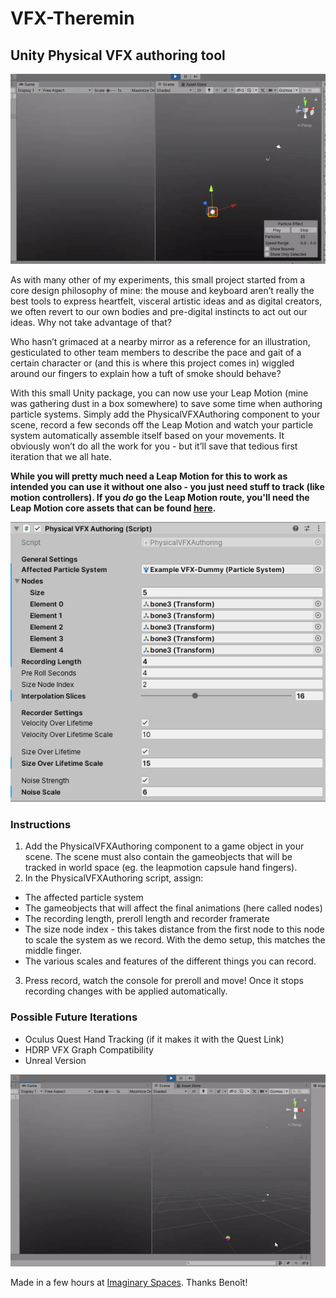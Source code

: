 # VFX-Theremin
## Unity Physical VFX authoring tool

![header](images/headergif.gif)

As with many other of my experiments, this small project started from a core design philosophy of mine: the mouse and keyboard aren’t really the best tools to express heartfelt, visceral artistic ideas and as digital creators, we often revert to our own bodies and pre-digital instincts to act out our ideas. Why not take advantage of that?

Who hasn’t grimaced at a nearby mirror as a reference for an illustration, gesticulated to other team members to describe the pace and gait of a certain character or (and this is where this project comes in) wiggled around our fingers to explain how a tuft of smoke should behave?

With this small Unity package, you can now use your Leap Motion (mine was gathering dust in a box somewhere) to save some time when authoring particle systems. Simply add the PhysicalVFXAuthoring component to your scene, record a few seconds off the Leap Motion and watch your particle system automatically assemble itself based on your movements. It obviously won’t do all the work for you - but it’ll save that tedious first iteration that we all hate.

**While you will pretty much need a Leap Motion for this to work as intended you can use it without one also - you just need stuff to track (like motion controllers). If you *do* go the Leap Motion route, you'll need the Leap Motion core assets that can be found [here](https://developer.leapmotion.com/unity#5436356).**

![explain](images/explain.png)

### Instructions

1. Add the PhysicalVFXAuthoring component to a game object in your scene. The scene must also contain the gameobjects that will be tracked in world space (eg. the leapmotion capsule hand fingers).
2. In the PhysicalVFXAuthoring script, assign:
- The affected particle system
- The gameobjects that will affect the final animations (here called nodes)
- The recording length, preroll length and recorder framerate
- The size node index - this takes distance from the first node to this node to scale the system as we record. With the demo setup, this matches the middle finger.
- The various scales and features of the different things you can record.

3. Press record, watch the console for preroll and move! Once it stops recording changes with be applied automatically.

### Possible Future Iterations
- Oculus Quest Hand Tracking (if it makes it with the Quest Link)
- HDRP VFX Graph Compatibility
- Unreal Version

![footer](images/footergif.gif)

Made in a few hours at [Imaginary Spaces](https://imaginary-spaces.com/). Thanks Benoît!
